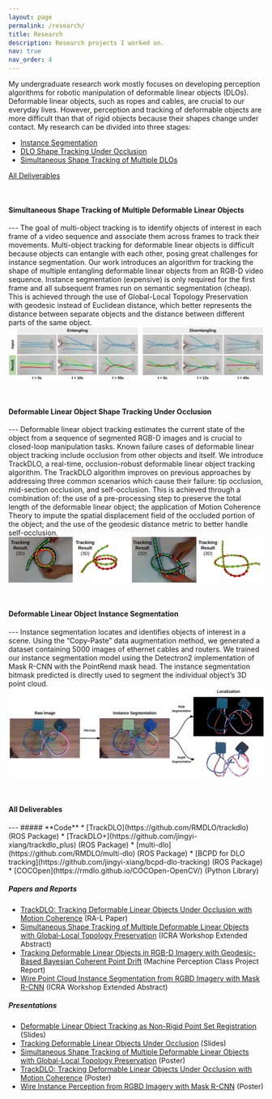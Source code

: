 ```yaml
---
layout: page
permalink: /research/
title: Research
description: Research projects I worked on.
nav: true
nav_order: 4
---
```


<style>
    /* * {
        margin: 0;
        padding: 0;
    } */
    /* .imgbox {
        display: grid;
        height: 100%;
    } */
    .center-fit {
        max-width: 100%;
        max-height: 100vh;
        margin: auto;
    }
</style>

My undergraduate research work mostly focuses on developing perception algorithms for robotic manipulation of deformable linear objects (DLOs). Deformable linear objects, such as ropes and cables, are crucial to our everyday lives. However, perception and tracking of deformable objects are more difficult than that of rigid objects because their shapes change under contact. My research can be divided into three stages:
* [Instance Segmentation](#instance-segmentation)
* [DLO Shape Tracking Under Occlusion](#single-dlo-shape-tracking)
* [Simultaneous Shape Tracking of Multiple DLOs](#multi-dlo-shape-tracking)

[All Deliverables](#deliverables)

&nbsp;

<h4 id="multi-dlo-shape-tracking"><strong>Simultaneous Shape Tracking of Multiple Deformable Linear Objects</strong></h4>
---
The goal of multi-object tracking is to identify objects of interest in each frame of a video sequence and associate them across frames to track their movements. Multi-object tracking for deformable linear objects is difficult because objects can entangle with each other, posing great challenges for instance segmentation. Our work introduces an algorithm for tracking the shape of multiple entangling deformable linear objects from an RGB-D video sequence. Instance segmentation (expensive) is only required for the first frame and all subsequent frames run on semantic segmentation (cheap). This is achieved through the use of Global-Local Topology Preservation with geodesic instead of Euclidean distance, which better represents the distance between separate objects and the distance between different parts of the same object. 

<img class="center-fit" src="../assets/img/multi-dlo-tracking.png"/>

&nbsp;

<h4 id="single-dlo-shape-tracking"><strong>Deformable Linear Object Shape Tracking Under Occlusion</strong></h4>
---
Deformable linear object tracking estimates the current state of the object from a sequence of segmented RGB-D images and is crucial to closed-loop manipulation tasks. Known failure cases of deformable linear object tracking include occlusion from other objects and itself. We introduce TrackDLO, a real-time, occlusion-robust deformable linear object tracking algorithm. The TrackDLO algorithm improves on previous approaches by addressing three common scenarios which cause their failure: tip occlusion, mid-section occlusion, and self-occlusion. This is achieved through a combination of: the use of a pre-processing step to preserve the total length of the deformable linear object; the application of Motion Coherence Theory to impute the spatial displacement field of the occluded portion of the object; and the use of the geodesic distance metric to better handle self-occlusion. 

<img class="center-fit" src="../assets/img/single-dlo-tracking.png"/> 

&nbsp;

<h4 id="instance-segmentation"><strong>Deformable Linear Object Instance Segmentation</strong></h4>
---
Instance segmentation locates and identifies objects of interest in a scene. Using the “Copy-Paste” data augmentation method, we generated a dataset containing 5000 images of ethernet cables and routers. We trained our instance segmentation model using the Detectron2 implementation of Mask R-CNN with the PointRend mask head. The instance segmentation bitmask predicted is directly used to segment the individual object’s 3D point cloud.

<img class="center-fit" src="../assets/img/segmentation.png"/> 

&nbsp;

<h4 id="deliverables"><strong>All Deliverables</strong></h4>
---
##### **Code**
* [TrackDLO](https://github.com/RMDLO/trackdlo) (ROS Package)
* [TrackDLO+](https://github.com/jingyi-xiang/trackdlo_plus) (ROS Package)
* [multi-dlo](https://github.com/RMDLO/multi-dlo) (ROS Package)
* [BCPD for DLO tracking](https://github.com/jingyi-xiang/bcpd-dlo-tracking) (ROS Package)
* [COCOpen](https://rmdlo.github.io/COCOpen-OpenCV/) (Python Library)

##### **Papers and Reports**
* [TrackDLO: Tracking Deformable Linear Objects Under Occlusion with Motion Coherence](https://ieeexplore.ieee.org/document/10214157) (RA-L Paper)
* [Simultaneous Shape Tracking of Multiple Deformable Linear Objects with Global-Local Topology Preservation](https://jingyi-xiang.github.io/assets/pdf/multidlo.pdf) (ICRA Workshop Extended Abstract)
* [Tracking Deformable Linear Objects in RGB-D Imagery with Geodesic-Based Bayesian Coherent Point Drift](https://jingyi-xiang.github.io/assets/pdf/CS_498_Project_Report.pdf) (Machine Perception Class Project Report)
* [Wire Point Cloud Instance Segmentation from RGBD Imagery with Mask R-CNN](https://jingyi-xiang.github.io/assets/pdf/wire_segmentation.pdf) (ICRA Workshop Extended Abstract)

##### **Presentations**
* [Deformable Linear Object Tracking as Non-Rigid Point Set Registration](https://jingyi-xiang.github.io/assets/pdf/BRG_Spring_2023.pdf) (Slides)
* [Tracking Deformable Linear Objects Under Occlusion](https://jingyi-xiang.github.io/assets/pdf/BRG_Fall_2022.pdf) (Slides)
* [Simultaneous Shape Tracking of Multiple Deformable Linear Objects with Global-Local Topology Preservation](https://jingyi-xiang.github.io/assets/pdf/multi_dlo_poster.pdf) (Poster)
* [TrackDLO: Tracking Deformable Linear Objects Under Occlusion with Motion Coherence](https://jingyi-xiang.github.io/assets/pdf/poster_urs23.pdf) (Poster)
* [Wire Instance Perception from RGBD Imagery with Mask R-CNN](https://jingyi-xiang.github.io/assets/pdf/poster_urs22.pdf) (Poster)

&nbsp;